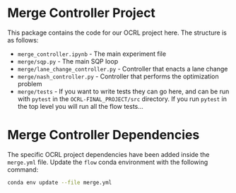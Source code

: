 # Merge Controller Project

This package contains the code for our OCRL project here. The structure is as follows: 

* `merge_controller.ipynb` - The main experiment file
* `merge/sqp.py` - The main SQP loop
* `merge/lane_change_controller.py` - Controller that enacts a lane change
* `merge/nash_controller.py` - Controller that performs the optimization problem
* `merge/tests` - If you want to write tests they can go here, and can be run with `pytest` in the `OCRL-FINAL_PROJECT/src` directory. If you run `pytest` in the top level you will run all the flow tests...

# Merge Controller Dependencies

The specific OCRL project dependencies have been added inside the `merge.yml` file. Update the `flow` conda environment with the following command: 
```bash
conda env update --file merge.yml
```

